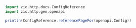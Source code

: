 ```scala mdoc:passthrough
import zio.http.docs.ConfigReference
import zio.http.gen.openapi

println(ConfigReference.referencePageFor(openapi.Config))
```